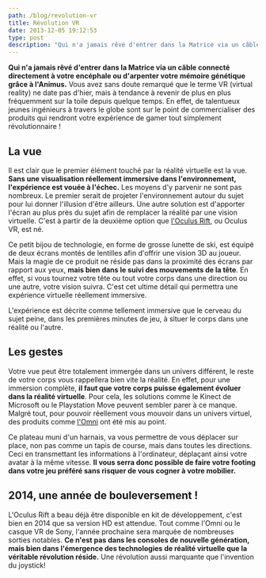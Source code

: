 ```yaml
---
path: /blog/revolution-vr
title: Révolution VR
date: 2013-12-05 19:12:53
type: post
description: "Qui n'a jamais rêvé d'entrer dans la Matrice via un câble connecté directement à votre encéphale ou d'arpenter votre mémoire génétique grâce à l'Animus. Bonne nouvelle, votre rêve est sur le point de se réaliser grâce à émergence des technologies de réalité virtuelle."
---
```


**Qui n'a jamais rêvé d'entrer dans la Matrice via un câble connecté directement à votre encéphale ou d'arpenter votre mémoire génétique grâce à l'Animus.** Vous avez sans doute remarqué que le terme VR (virtual reality) ne date pas d'hier, mais à tendance à revenir de plus en plus fréquemment sur la toile depuis quelque temps. En effet, de talentueux jeunes ingénieurs à travers le globe sont sur le point de commercialiser des produits qui rendront votre expérience de gamer tout simplement révolutionnaire !

## La vue
Il est clair que le premier élément touché par la réalité virtuelle est la vue. **Sans une visualisation réellement immersive dans l'environnement, l'expérience est vouée à l'échec.** Les moyens d'y parvenir ne sont pas nombreux. Le premier serait de projeter l'environnement autour du sujet pour lui donner l'illusion d'être ailleurs. Une autre solution est d'apporter l'écran au plus près du sujet afin de remplacer la réalité par une vision virtuelle. C'est à partir de la deuxième option que [l'Oculus Rift](http://www.oculusvr.com/), ou Oculus VR, est né.

<gimg alt="Oculus Rift" src="oculus-rift.jpg"></gimg>

Ce petit bijou de technologie, en forme de grosse lunette de ski, est équipé de deux écrans montés de lentilles afin d'offrir une vision 3D au joueur. Mais la magie de ce produit ne réside pas dans la proximité des écrans par rapport aux yeux, **mais bien dans le suivi des mouvements de la tête**. En effet, si vous tournez votre tête ou tout votre corps dans une direction ou une autre, votre vision suivra. C'est cet ultime détail qui permettra une expérience virtuelle réellement immersive.

L'expérience est décrite comme tellement immersive que le cerveau du sujet peine, dans les premières minutes de jeu, à situer le corps dans une réalité ou l'autre.

## Les gestes
Votre vue peut être totalement immergée dans un univers différent, le reste de votre corps vous rappellera bien vite la réalité. En effet, pour une immersion complète, **il faut que votre corps puisse également évoluer dans la réalité virtuelle**. Pour cela, les solutions comme le Kinect de Microsoft ou le Playstation Move peuvent sembler parer à ce manque. Malgré tout, pour pouvoir réellement vous mouvoir dans un univers virtuel, des produits comme [l'Omni](http://www.virtuix.com/) ont été mis au point.

<gimg alt="Omin" src="omni.jpg"></gimg>

Ce plateau muni d'un harnais, va vous permettre de vous déplacer sur place, non pas comme un tapis de course, mais dans toutes les directions. Ceci en transmettant les informations à l'ordinateur, déplaçant ainsi votre avatar à la même vitesse. **Il vous serra donc possible de faire votre footing dans votre jeu préféré sans risquer de vous cogner à votre mobilier.**

## 2014, une année de bouleversement !
L'Oculus Rift a beau déjà être disponible en kit de développement, c'est bien en 2014 que sa version HD est attendue. Tout comme l'Omni ou le casque VR de Sony, l'année prochaine sera marquée de nombreuses sorties notables. **Ce n'est pas dans les consoles de nouvelle génération, mais bien dans l'émergence des technologies de réalité virtuelle que la véritable révolution réside.** Une révolution aussi marquante que l'invention du joystick!


